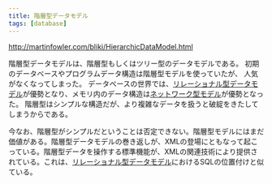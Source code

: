 ```yaml
---
title: 階層型データモデル
tags: [database]
---
```


http://martinfowler.com/bliki/HierarchicDataModel.html

階層型データモデルは、階層型もしくはツリー型のデータモデルである。
初期のデータベースやプログラムデータ構造は階層型モデルを使っていたが、
人気がなくなってしまった。
データベースの世界では、[リレーショナル型データモデル](RelationalDataModel)が優勢となり、メモリ内のデータ構造は[ネットワーク型モデル](NetworkDataModel)が優勢となった。
階層型はシンプルな構造だが、より複雑なデータを扱うと破綻をきたしてしまうからである。

今なお、階層型がシンプルだということは否定できない。階層型モデルにはまだ価値がある。階層型データモデルの巻き返しが、XMLの登場にともなって起こっている。階層型データを操作する標準機能が、XMLの関連技術により提供されている。これは、[リレーショナル型データモデル](RelationaDataModel)におけるSQLの位置付けと似ている。

